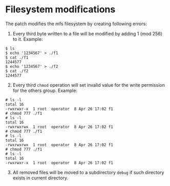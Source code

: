  # Filesystem modifications
 The patch modifies the mfs filesystem by creating following errors:
 1. Every third byte written to a file will be modified by adding 1 (mod 256) to it. Example: 
```
$ ls
$ echo '1234567' > ./f1
$ cat ./f1
1244577
$ echo '1234567' > ./f2
$ cat ./f2
1244577
```
2. Every third `chmod` operation will set invalid value for the write permission for the others group. Example:
```
# ls -l
total 16
-rwxrwxr-x  1 root  operator  8 Apr 26 17:02 f1
# chmod 777 ./f1
# ls -l
total 16
-rwxrwxrwx  1 root  operator  8 Apr 26 17:02 f1
# chmod 777 ./f1
# ls -l
total 16
-rwxrwxrwx  1 root  operator  8 Apr 26 17:02 f1
# chmod 777 ./f1
# ls -l
total 16
-rwxrwxr-x  1 root  operator  8 Apr 26 17:02 f1
```
3. All removed files will be moved to a subdirectory `debug` if such directory exists in current directory.

